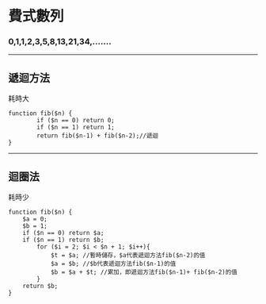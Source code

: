 # 費式數列
### 0,1,1,2,3,5,8,13,21,34,.......
---
## 遞迴方法
耗時大  

    function fib($n) {
            if ($n == 0) return 0;
            if ($n == 1) return 1;
            return fib($n-1) + fib($n-2);//遞迴
    }
---
## 迴圈法
耗時少

    function fib($n) {
        $a = 0;
        $b = 1;
        if ($n == 0) return $a;
        if ($n == 1) return $b;
            for ($i = 2; $i < $n + 1; $i++){
                $t = $a; //暫時儲存，$a代表遞迴方法fib($n-2)的值
                $a = $b; //$b代表遞迴方法fib($n-1)的值
                $b = $a + $t; //累加，即遞迴方法fib($n-1)+ fib($n-2)的值
            }
        return $b;
    }